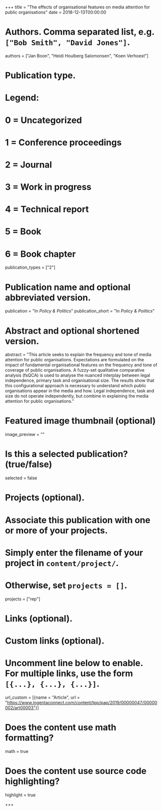 +++
title = "The effects of organisational features on media attention for public organisations"
date = 2018-12-13T00:00:00

# Authors. Comma separated list, e.g. `["Bob Smith", "David Jones"]`.
authors = ["Jan Boon", "Heidi Houlberg Salomonsen", "Koen Verhoest"]

# Publication type.
# Legend:
# 0 = Uncategorized
# 1 = Conference proceedings
# 2 = Journal
# 3 = Work in progress
# 4 = Technical report
# 5 = Book
# 6 = Book chapter
publication_types = ["2"]

# Publication name and optional abbreviated version.
publication = "In *Policy & Politics*"
publication_short = "In *Policy & Politics*"

# Abstract and optional shortened version.
abstract = "This article seeks to explain the frequency and tone of media attention for public organisations. Expectations are formulated on the impact of fundamental organisational features on the frequency and tone of coverage of public organisations. A fuzzy-set qualitative comparative analysis (fsQCA) is used to analyse the nuanced interplay between legal independence, primary task and organisational size. The results show that this configurational approach is necessary to understand which public organisations appear in the media and how. Legal independence, task and size do not operate independently, but combine in explaining the media attention for public organisations."

# Featured image thumbnail (optional)
image_preview = ""

# Is this a selected publication? (true/false)
selected = false

# Projects (optional).
#   Associate this publication with one or more of your projects.
#   Simply enter the filename of your project in `content/project/`.
#   Otherwise, set `projects = []`.
projects = ["rep"]

# Links (optional).


# Custom links (optional).
#   Uncomment line below to enable. For multiple links, use the form `[{...}, {...}, {...}]`.
url_custom = [{name = "Article", url = "https://www.ingentaconnect.com/content/tpp/pap/2019/00000047/00000002/art00003"}]

# Does the content use math formatting?
math = true

# Does the content use source code highlighting?
highlight = true


+++
